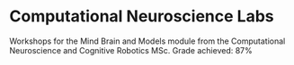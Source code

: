 # Computational Neuroscience Labs
Workshops for the Mind Brain and Models module from the Computational Neuroscience and Cognitive Robotics MSc.
Grade achieved: 87%
